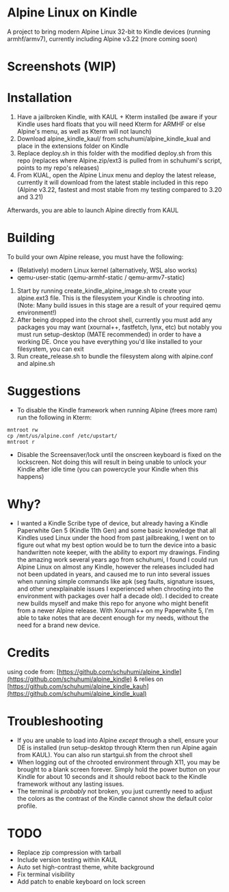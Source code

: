 # Alpine Linux on Kindle
A project to bring modern Alpine Linux 32-bit to Kindle devices (running armhf/armv7), currently including Alpine v3.22 (more coming soon)

# Screenshots (WIP)

# Installation
1. Have a jailbroken Kindle, with KAUL + Kterm installed (be aware if your Kindle uses hard floats that you will need Kterm for ARMHF or else Alpine's menu, as well as Kterm will not launch)
2. Download alpine_kindle_kaul/ from schuhumi/alpine_kindle_kual and place in the extensions folder on Kindle
3. Replace deploy.sh in this folder with the modified deploy.sh from this repo (replaces where Alpine.zip/ext3 is pulled from in schuhumi's script, points to my repo's releases)
4. From KUAL, open the Alpine Linux menu and deploy the latest release, currently it will download from the latest stable included in this repo (Alpine v3.22, fastest and most stable from my testing compared to 3.20 and 3.21)

Afterwards, you are able to launch Alpine directly from KAUL

# Building
To build your own Alpine release, you must have the following:
- (Relatively) modern Linux kernel (alternatively, WSL also works)
- qemu-user-static (qemu-armhf-static / qemu-armv7-static)

1. Start by running create_kindle_alpine_image.sh to create your alpine.ext3 file. This is the filesystem your Kindle is chrooting into. (Note: Many build issues in this stage are a result of your required qemu environment!)
2. After being dropped into the chroot shell, currently you must add any packages you may want (xournal++, fastfetch, lynx, etc) but notably you must run setup-desktop (MATE recommended) in order to have a working DE. Once you have everything you'd like installed to your filesystem, you can exit
3. Run create_release.sh to bundle the filesystem along with alpine.conf and alpine.sh
# Suggestions
- To disable the Kindle framework when running Alpine (frees more ram) run the following in Kterm:
```
mntroot rw
cp /mnt/us/alpine.conf /etc/upstart/
mntroot r
```
- Disable the Screensaver/lock until the onscreen keyboard is fixed on the lockscreen. Not doing this will result in being unable to unlock your Kindle after idle time (you can powercycle your Kindle when this happens)

# Why?
- I wanted a Kindle Scribe type of device, but already having a Kindle Paperwhite Gen 5 (Kindle 11th Gen) and some basic knowledge that all Kindles used Linux under the hood from past jailbreaking, I went on to figure out what my best option would be to turn the device into a basic handwritten note keeper, with the ability to export my drawings. Finding the amazing work several years ago from schuhumi, I found I could run Alpine Linux on almost any Kindle, however the releases included had not been updated in years, and caused me to run into several issues when running simple commands like apk (seg faults, signature issues, and other unexplainable issues I experienced when chrooting into the environment with packages over half a decade old). I decided to create new builds myself and make this repo for anyone who might benefit from a newer Alpine release. With Xournal++ on my Paperwhite 5, I'm able to take notes that are decent enough for my needs, without the need for a brand new device.

# Credits
using code from: [https://github.com/schuhumi/alpine_kindle](https://github.com/schuhumi/alpine_kindle) & relies on [https://github.com/schuhumi/alpine_kindle_kauh](https://github.com/schuhumi/alpine_kindle_kual)

# Troubleshooting
- If you are unable to load into Alpine *except* through a shell, ensure your DE is installed (run setup-desktop through Kterm then run Alpine again from KAUL). You can also run startgui.sh from the chroot shell
- When logging out of the chrooted environment through X11, you may be brought to a blank screen forever. Simply hold the power button on your Kindle for about 10 seconds and it should reboot back to the Kindle framework without any lasting issues.
- The terminal is *probably* not broken, you just currently need to adjust the colors as the contrast of the Kindle cannot show the default color profile.

# TODO
- Replace zip compression with tarball
- Include version testing within KAUL
- Auto set high-contrast theme, white background
- Fix terminal visibility
- Add patch to enable keyboard on lock screen